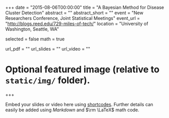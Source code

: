 +++
date = "2015-08-06T00:00:00"
title = "A Bayesian Method for Disease Cluster Detection"
abstract = ""
abstract_short = ""
event = "New Researchers Conference, Joint Statistical Meetings"
event_url = "http://blogs.reed.edu/729-miles-of-tech/"
location = "University of Washington, Seattle, WA"

selected = false
math = true

url_pdf = ""
url_slides = ""
url_video = ""

# Optional featured image (relative to `static/img/` folder).

+++

Embed your slides or video here using [shortcodes](https://gcushen.github.io/hugo-academic-demo/post/writing-markdown-latex/). Further details can easily be added using *Markdown* and $\rm \LaTeX$ math code. 
